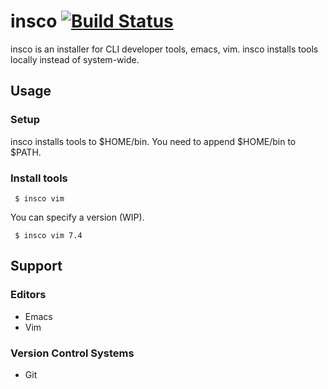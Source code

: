 # insco [![Build Status][travis-image]][travis-url]

insco is an installer for CLI developer tools, emacs, vim.
insco installs tools locally instead of system-wide.

## Usage

### Setup

insco installs tools to $HOME/bin. You need to append $HOME/bin to $PATH.

### Install tools

```shell
 $ insco vim
```

You can specify a version (WIP).

```shell
 $ insco vim 7.4
```

## Support

### Editors
- Emacs
- Vim

### Version Control Systems
- Git


[travis-image]: https://img.shields.io/travis/tatsuyafw/insco.svg
[travis-url]: https://travis-ci.org/tatsuyafw/insco
